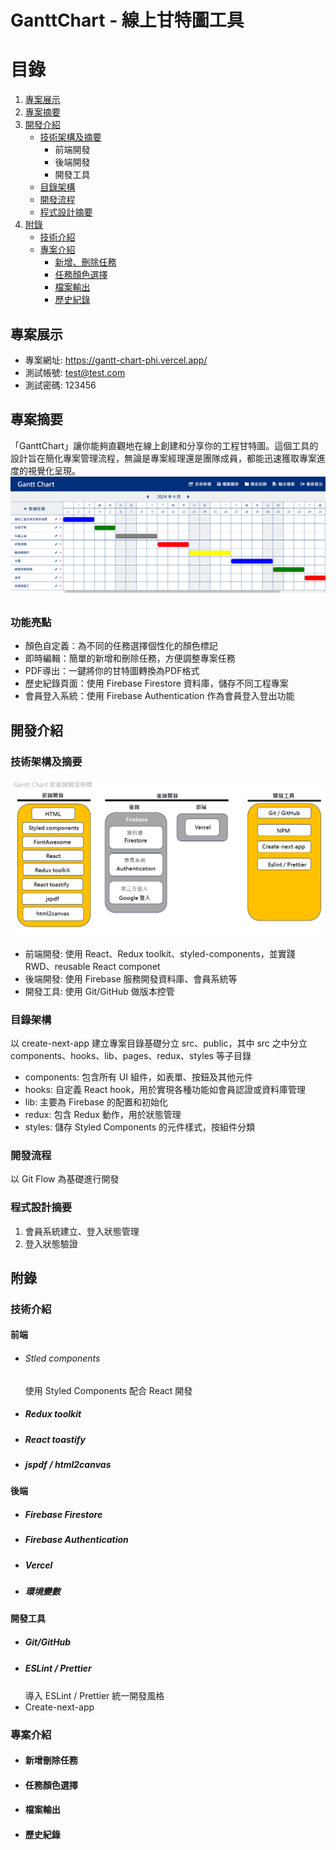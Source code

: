 # GanttChart - 線上甘特圖工具
# 目錄
1. [專案展示](#專案展示)
2. [專案摘要](#專案摘要)
3. [開發介紹](#開發介紹)
   - [技術架構及摘要](#技術架構及摘要)
      - 前端開發
      - 後端開發
      - 開發工具
   - [目錄架構](#目錄架構)
   - [開發流程](#開發流程)
   - [程式設計摘要](#程式設計摘要)
4. [附錄](#附錄)
   - [技術介紹](#技術介紹)
   - [專案介紹](#專案介紹)
     - [新增、刪除任務](#新增刪除任務)
     - [任務顏色選擇](#任務顏色選擇)
     - [檔案輸出](#檔案輸出)
     - [歷史紀錄](#歷史紀錄)
     
## 專案展示
- 專案網址: https://gantt-chart-phi.vercel.app/
- 測試帳號: test@test.com   
- 測試密碼: 123456

## 專案摘要
「GanttChart」讓你能夠直觀地在線上創建和分享你的工程甘特圖。這個工具的設計旨在簡化專案管理流程，無論是專案經理還是團隊成員，都能迅速獲取專案進度的視覺化呈現。
 ![](https://raw.githubusercontent.com/jasonlin1993/GanttChart/main/public/images/ReadMeMainPage.png)

### 功能亮點
- 顏色自定義：為不同的任務選擇個性化的顏色標記
- 即時編輯：簡單的新增和刪除任務，方便調整專案任務
- PDF導出：一鍵將你的甘特圖轉換為PDF格式
- 歷史紀錄頁面：使用 Firebase Firestore 資料庫，儲存不同工程專案
- 會員登入系統：使用 Firebase Authentication 作為會員登入登出功能

## 開發介紹
### 技術架構及摘要
![](https://raw.githubusercontent.com/jasonlin1993/GanttChart/main/public/images/developmentArchitecture.png)

- 前端開發: 使用 React、Redux toolkit、styled-components，並實踐 RWD、reusable React componet
- 後端開發: 使用 Firebase 服務開發資料庫、會員系統等
- 開發工具: 使用 Git/GitHub 做版本控管
### 目錄架構
以 create-next-app 建立專案目錄基礎分立 src、public，其中 src 之中分立 components、hooks、lib、pages、redux、styles 等子目錄
- components: 包含所有 UI 組件，如表單、按鈕及其他元件
- hooks: 自定義 React hook，用於實現各種功能如會員認證或資料庫管理
- lib: 主要為 Firebase 的配置和初始化
- redux: 包含 Redux 動作，用於狀態管理
- styles: 儲存 Styled Components 的元件樣式，按組件分類

### 開發流程
以 Git Flow 為基礎進行開發

### 程式設計摘要
1. 會員系統建立、登入狀態管理
2. 登入狀態驗證
## 附錄
### 技術介紹
#### 前端
- ###### Stled components
  使用 Styled Components 配合 React 開發
- ##### Redux toolkit
- ##### React toastify
- ##### jspdf / html2canvas

#### 後端
- ##### Firebase Firestore
- ##### Firebase Authentication
- ##### Vercel
- ##### 環境變數
  
#### 開發工具
- ##### Git/GitHub 
- ##### ESLint / Prettier　
  導入 ESLint / Prettier 統一開發風格
- Create-next-app
### 專案介紹
- #### 新增刪除任務
- #### 任務顏色選擇
- #### 檔案輸出
- #### 歷史紀錄
